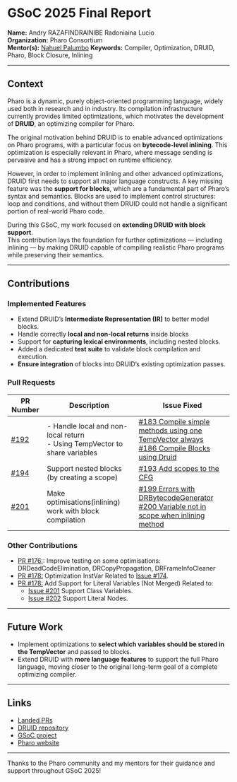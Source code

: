 # GSoC 2025 Final Report

**Name:** Andry RAZAFINDRAINIBE Radoniaina Lucio  
**Organization:** Pharo Consortium  
**Mentor(s):** [Nahuel Palumbo](https://github.com/PalumboN)
**Keywords:** Compiler, Optimization, DRUID, Pharo, Block Closure, Inlining

---

## Context

Pharo is a dynamic, purely object-oriented programming language, widely used both in research and in industry. Its compilation infrastructure currently provides limited optimizations, which motivates the development of **DRUID**, an optimizing compiler for Pharo.  

The original motivation behind DRUID is to enable advanced optimizations on Pharo programs, with a particular focus on **bytecode-level inlining**. This optimization is especially relevant in Pharo, where message sending is pervasive and has a strong impact on runtime efficiency.  

However, in order to implement inlining and other advanced optimizations, DRUID first needs to support all major language constructs.   A key missing feature was the **support for blocks**, which are a fundamental part of Pharo’s syntax and semantics. Blocks are used to implement control structures: loop and conditions, and without them DRUID could not handle a significant portion of real-world Pharo code.  

During this GSoC, my work focused on **extending DRUID with block support**.  
This contribution lays the foundation for further optimizations — including inlining — by making DRUID capable of compiling realistic Pharo programs while preserving their semantics.  


---

## Contributions

### Implemented Features
- Extend DRUID’s **Intermediate Representation (IR)** to better model blocks.
- Handle correctly **local and non-local returns** inside blocks
- Support for **capturing lexical environments**, including nested blocks.
- Added a dedicated **test suite** to validate block compilation and execution.
- **Ensure integration** of blocks into DRUID’s existing optimization passes.

### Pull Requests

| PR Number | Description                                   | Issue Fixed |
|-----------|-----------------------------------------------|-------------|
| [#192](https://github.com/Alamvic/druid/pull/192) | - Handle local and non-local return <br>- Using TempVector to share variables      | [#183 Compile simple methods using one TempVector always](https://github.com/Alamvic/druid/issues/183) <br> [#186 Compile Blocks using Druid](https://github.com/Alamvic/druid/issues/186)|
| [#194](https://github.com/Alamvic/druid/pull/194) | Support nested blocks (by creating a scope) | [#193 Add scopes to the CFG](https://github.com/Alamvic/druid/issues/193) |
| [#201](https://github.com/Alamvic/druid/pull/201) | Make optimisations(inlining) work with block compilation| [#199 Errors with DRBytecodeGenerator](https://github.com/Alamvic/druid/issues/199) <br> [#200 Variable not in scope when inlining method](https://github.com/Alamvic/druid/issues/200) |



### Other Contributions
- [PR #176:](https://github.com/Alamvic/druid/pull/176): Improve testing on some optimisations: DRDeadCodeElimination, DRCopyPropagation, DRFrameInfoCleaner
- [PR #178:](https://github.com/Alamvic/druid/pull/178) Optimization InstVar
  Related to [Issue #174](https://github.com/Alamvic/druid/issues/174).
- [PR #178:](https://github.com/Alamvic/druid/pull/207) Add Support for Literal Variables (Not Merged)
  Related to: 
  - [Issue #201](https://github.com/Alamvic/druid/issues/201) Support Class Variables.
  - [Issue #202](https://github.com/Alamvic/druid/issues/202) Support Literal Nodes.



---

## Future Work

- Implement optimizations to **select which variables should be stored in the TempVector** and passed to blocks.
- Extend DRUID with **more language features** to support the full Pharo language, moving closer to the original long-term goal of a complete optimizing compiler.  


---

## Links

- [Landed PRs](https://github.com/Alamvic/druid/pulls?q=is%3Apr+author%3Aluc-raz)
- [DRUID repository](https://github.com/Alamvic/druid)  
- [GSoC project](https://summerofcode.withgoogle.com/programs/2025/projects/ZAqo1UGN)  
- [Pharo website](https://pharo.org/) 

---

Thanks to the Pharo community and my mentors for their guidance and support throughout GSoC 2025!

